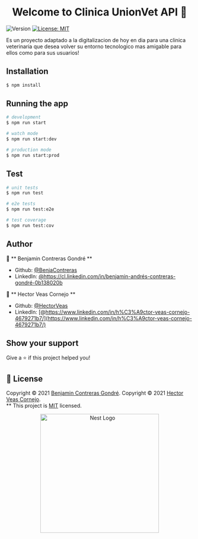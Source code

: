 <h1 align="center">Welcome to Clinica UnionVet API 👋</h1>
<p>
  <img alt="Version" src="https://img.shields.io/badge/version-0.0.0-blue.svg?cacheSeconds=2592000" />
  <a href="Choosealicense.com" target="_blank">
    <img alt="License: MIT" src="https://img.shields.io/badge/License-MIT-yellow.svg" />
  </a>
</p>


Es un proyecto adaptado a la digitalizacion de hoy en dia para una clinica veterinaria que desea volver su entorno tecnologico mas amigable para ellos como para sus usuarios!

## Installation

```bash
$ npm install
```

## Running the app

```bash
# development
$ npm run start

# watch mode
$ npm run start:dev

# production mode
$ npm run start:prod
```

## Test

```bash
# unit tests
$ npm run test

# e2e tests
$ npm run test:e2e

# test coverage
$ npm run test:cov
```
## Author

👤 ** Benjamin Contreras Gondré **

* Github: [@BenjaContreras](https://github.com/BenjaContreras)
* LinkedIn: [@https:\/\/cl.linkedin.com\/in\/benjamin-andrés-contreras-gondré-0b138020b](https://www.linkedin.com/in/benjamin-andr%C3%A9s-contreras-gondr%C3%A9-0b138020b/)

👤 ** Hector Veas Cornejo **

* Github: [@HectorVeas](https://github.com/HectorVeas)
* LinkedIn: [@https://www.linkedin.com/in/h%C3%A9ctor-veas-cornejo-4679271b7/](https://www.linkedin.com/in/h%C3%A9ctor-veas-cornejo-4679271b7/)

## Show your support

Give a ⭐️  if this project helped you!

## 📝 License

Copyright © 2021 [Benjamin Contreras Gondré](https://github.com/BenjaContreras).
Copyright © 2021 [Hector Veas Cornejo](https://github.com/HectorVeas).<br />
**
This project is [MIT](Choosealicense.com) licensed.

<p align="center">
  <a href="http://nestjs.com/" target="blank"><img src="https://nestjs.com/img/logo_text.svg" width="320" alt="Nest Logo" /></a>
</p>
